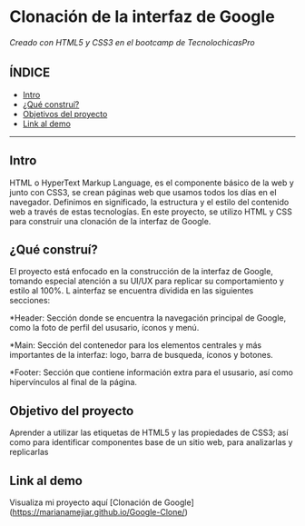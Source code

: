 # Clonación de la interfaz de Google 
###### Creado con HTML5 y CSS3 en el bootcamp de TecnolochicasPro

## ÍNDICE
* [Intro]()
* [¿Qué construí?]()
* [Objetivos del proyecto]()
* [Link al demo]()

***

## Intro
HTML o HyperText Markup Language, es el componente básico de la web y junto con CSS3, se crean páginas web que usamos todos los días en el navegador. Definimos en significado, la estructura y el estilo del contenido web a través de estas tecnologías.
En este proyecto, se utilizo HTML y CSS para construir una clonación de la interfaz de Google.

## ¿Qué construí?
El proyecto está enfocado en la construcción de la interfaz de Google, tomando especial atención a su UI/UX para replicar su comportamiento y estilo al 100%. L ainterfaz se encuentra dividida en las siguientes secciones:

*Header: Sección donde se encuentra la navegación principal de Google, como la foto de perfil del ususario, íconos y menú.

*Main: Sección del contenedor para los elementos centrales y más importantes de la interfaz: logo, barra de busqueda, íconos y botones.

*Footer: Sección que contiene información extra para el ususario, así como hipervínculos al final de la página.

## Objetivo del proyecto
Aprender a utilizar las etiquetas de HTML5 y las propiedades de CSS3; así como para identificar componentes base de un sitio web, para analizarlas y replicarlas

## Link al demo
Visualiza mi proyecto aquí [Clonación de Google] (https://marianamejiar.github.io/Google-Clone/)
